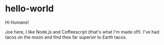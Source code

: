# hello-world

Hi Humans!

Joe here, I like Node.js and Coffeescript (that's what I'm made of!).
I've had tacos on the moon and find thes far superior to Earth tacos.
